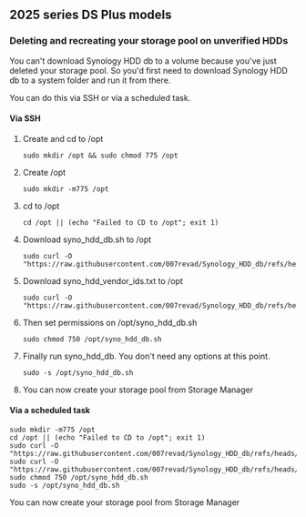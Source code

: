 ## 2025 series DS Plus models

### Deleting and recreating your storage pool on unverified HDDs

You can't download Synology HDD db to a volume because you've just deleted your storage pool. So you'd first need to download Synology HDD db to a system folder and run it from there.

You can do this via SSH or via a scheduled task.

#### Via SSH

1. Create and cd to /opt
    ```
    sudo mkdir /opt && sudo chmod 775 /opt
    ```

2. Create /opt
    ```
    sudo mkdir -m775 /opt
    ```

2. cd to /opt
    ```
    cd /opt || (echo "Failed to CD to /opt"; exit 1)
    ```

3. Download syno_hdd_db.sh to /opt
    ```
    sudo curl -O "https://raw.githubusercontent.com/007revad/Synology_HDD_db/refs/heads/main/syno_hdd_db.sh"
    ```

4. Download syno_hdd_vendor_ids.txt to /opt
    ```
    sudo curl -O "https://raw.githubusercontent.com/007revad/Synology_HDD_db/refs/heads/main/syno_hdd_vendor_ids.txt"
    ```

5. Then set permissions on /opt/syno_hdd_db.sh
    ```
    sudo chmod 750 /opt/syno_hdd_db.sh
    ```

6. Finally run syno_hdd_db. You don't need any options at this point.
    ```
    sudo -s /opt/syno_hdd_db.sh
    ```

8. You can now create your storage pool from Storage Manager

#### Via a scheduled task


```
sudo mkdir -m775 /opt
cd /opt || (echo "Failed to CD to /opt"; exit 1)
sudo curl -O "https://raw.githubusercontent.com/007revad/Synology_HDD_db/refs/heads/main/syno_hdd_db.sh"
sudo curl -O "https://raw.githubusercontent.com/007revad/Synology_HDD_db/refs/heads/main/syno_hdd_vendor_ids.txt"
sudo chmod 750 /opt/syno_hdd_db.sh
sudo -s /opt/syno_hdd_db.sh
```

You can now create your storage pool from Storage Manager

